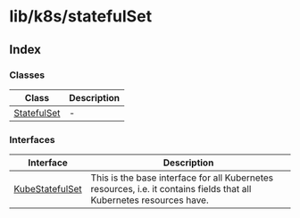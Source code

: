 # lib/k8s/statefulSet

## Index

### Classes

| Class | Description |
| ------ | ------ |
| [StatefulSet](classes/StatefulSet.md) | - |

### Interfaces

| Interface | Description |
| ------ | ------ |
| [KubeStatefulSet](interfaces/KubeStatefulSet.md) | This is the base interface for all Kubernetes resources, i.e. it contains fields that all Kubernetes resources have. |
